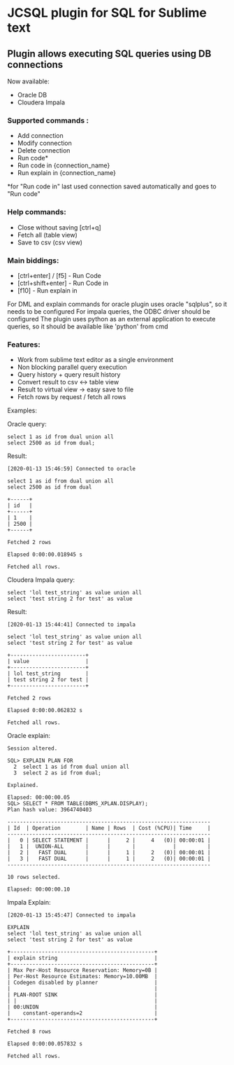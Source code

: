 # JCSQL plugin for SQL for Sublime text

## Plugin allows executing SQL queries using DB connections
Now available:
 - Oracle DB
 - Cloudera Impala

### Supported commands :
 - Add connection
 - Modify connection
 - Delete connection
 - Run code*
 - Run code in {connection_name}
 - Run explain in {connection_name}

*for "Run code in" last used connection saved automatically and goes to "Run code"

### Help commands:
 - Close without saving [ctrl+q]
 - Fetch all (table view)
 - Save to csv (csv view)

### Main biddings:
 - [ctrl+enter] / [f5] - Run Code
 - [ctrl+shift+enter] - Run Code in
 - [f10] - Run explain in

For DML and explain commands for oracle plugin uses oracle "sqlplus", so it needs to be configured
For impala queries, the ODBC driver should be configured
The plugin uses python as an external application to execute queries, so it should be available like 'python' from cmd

### Features:
 - Work from sublime text editor as a single environment
 - Non blocking parallel query execution
 - Query history + query result history
 - Convert result to csv <-> table view
 - Result to virtual view -> easy save to file
 - Fetch rows by request / fetch all rows

Examples:

Oracle query:
```
select 1 as id from dual union all
select 2500 as id from dual;
```
Result:

```
[2020-01-13 15:46:59] Connected to oracle

select 1 as id from dual union all
select 2500 as id from dual

+------+
| id   |
+------+
| 1    |
| 2500 |
+------+

Fetched 2 rows

Elapsed 0:00:00.018945 s

Fetched all rows.
```

Cloudera Impala query:
```
select 'lol test_string' as value union all
select 'test string 2 for test' as value
```
Result:
```
[2020-01-13 15:44:41] Connected to impala

select 'lol test_string' as value union all
select 'test string 2 for test' as value

+------------------------+
| value                  |
+------------------------+
| lol test_string        |
| test string 2 for test |
+------------------------+

Fetched 2 rows

Elapsed 0:00:00.062832 s

Fetched all rows.
```

Oracle explain:
```
Session altered.

SQL> EXPLAIN PLAN FOR
  2  select 1 as id from dual union all
  3  select 2 as id from dual;

Explained.

Elapsed: 00:00:00.05
SQL> SELECT * FROM TABLE(DBMS_XPLAN.DISPLAY);
Plan hash value: 3964740403

-----------------------------------------------------------------
| Id  | Operation        | Name | Rows  | Cost (%CPU)| Time     |
-----------------------------------------------------------------
|   0 | SELECT STATEMENT |      |     2 |     4   (0)| 00:00:01 |
|   1 |  UNION-ALL       |      |       |            |          |
|   2 |   FAST DUAL      |      |     1 |     2   (0)| 00:00:01 |
|   3 |   FAST DUAL      |      |     1 |     2   (0)| 00:00:01 |
-----------------------------------------------------------------

10 rows selected.

Elapsed: 00:00:00.10
```

Impala Explain:
```
[2020-01-13 15:45:47] Connected to impala

EXPLAIN
select 'lol test_string' as value union all
select 'test string 2 for test' as value

+----------------------------------------------+
| explain string                               |
+----------------------------------------------+
| Max Per-Host Resource Reservation: Memory=0B |
| Per-Host Resource Estimates: Memory=10.00MB  |
| Codegen disabled by planner                  |
|                                              |
| PLAN-ROOT SINK                               |
| |                                            |
| 00:UNION                                     |
|    constant-operands=2                       |
+----------------------------------------------+

Fetched 8 rows

Elapsed 0:00:00.057832 s

Fetched all rows.
```